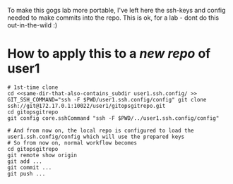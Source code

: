 To make this gogs lab more portable, I've left here the ssh-keys and config needed to make commits into the repo. This is ok, for a lab - dont do this out-in-the-wild :)


# How to apply this to a *new repo* of user1

```
# 1st-time clone
cd <<same-dir-that-also-contains_subdir user1.ssh.config/ >>
GIT_SSH_COMMAND="ssh -F $PWD/user1.ssh.config/config" git clone ssh://git@172.17.0.1:10022/user1/gitopsgitrepo.git
cd gitopsgitrepo
git config core.sshCommand "ssh -F $PWD/../user1.ssh.config/config"

# And from now on, the local repo is configured to load the user1.ssh.config/config which will use the prepared keys
# So from now on, normal workflow becomes
cd gitopsgitrepo
git remote show origin
git add ...
git commit ...
git push ...


```


